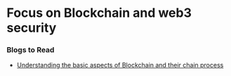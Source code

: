 # Focus on Blockchain and web3 security 

### Blogs to Read

- [ Understanding the basic aspects of Blockchain and their chain process ](https://www.euromoney.com/learning/blockchain-explained/what-is-blockchain)
